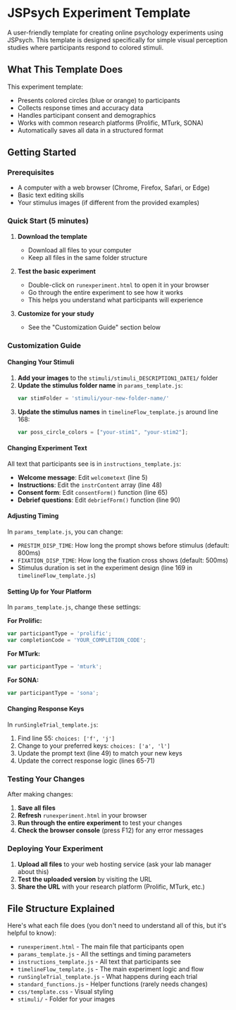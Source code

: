 # JSPsych Experiment Template

A user-friendly template for creating online psychology experiments using JSPsych. This template is designed specifically for simple visual perception studies where participants respond to colored stimuli.

## What This Template Does

This experiment template:
- Presents colored circles (blue or orange) to participants
- Collects response times and accuracy data
- Handles participant consent and demographics
- Works with common research platforms (Prolific, MTurk, SONA)
- Automatically saves all data in a structured format

## Getting Started

### Prerequisites
- A computer with a web browser (Chrome, Firefox, Safari, or Edge)
- Basic text editing skills
- Your stimulus images (if different from the provided examples)

### Quick Start (5 minutes)

1. **Download the template**
   - Download all files to your computer
   - Keep all files in the same folder structure

2. **Test the basic experiment**
   - Double-click on `runexperiment.html` to open it in your browser
   - Go through the entire experiment to see how it works
   - This helps you understand what participants will experience

3. **Customize for your study**
   - See the "Customization Guide" section below

### Customization Guide

#### Changing Your Stimuli
1. **Add your images** to the `stimuli/stimuli_DESCRIPTION1_DATE1/` folder
2. **Update the stimulus folder name** in `params_template.js`:
   ```javascript
   var stimFolder = 'stimuli/your-new-folder-name/'
   ```
3. **Update the stimulus names** in `timelineFlow_template.js` around line 168:
   ```javascript
   var poss_circle_colors = ["your-stim1", "your-stim2"];
   ```

#### Changing Experiment Text
All text that participants see is in `instructions_template.js`:
- **Welcome message**: Edit `welcometext` (line 5)
- **Instructions**: Edit the `instrContent` array (line 48)
- **Consent form**: Edit `consentForm()` function (line 65)
- **Debrief questions**: Edit `debriefForm()` function (line 90)

#### Adjusting Timing
In `params_template.js`, you can change:
- `PRESTIM_DISP_TIME`: How long the prompt shows before stimulus (default: 800ms)
- `FIXATION_DISP_TIME`: How long the fixation cross shows (default: 500ms)
- Stimulus duration is set in the experiment design (line 169 in `timelineFlow_template.js`)

#### Setting Up for Your Platform
In `params_template.js`, change these settings:

**For Prolific:**
```javascript
var participantType = 'prolific';
var completionCode = 'YOUR_COMPLETION_CODE';
```

**For MTurk:**
```javascript
var participantType = 'mturk';
```

**For SONA:**
```javascript
var participantType = 'sona';
```

#### Changing Response Keys
In `runSingleTrial_template.js`:
1. Find line 55: `choices: ['f', 'j']`
2. Change to your preferred keys: `choices: ['a', 'l']`
3. Update the prompt text (line 49) to match your new keys
4. Update the correct response logic (lines 65-71)

### Testing Your Changes

After making changes:
1. **Save all files**
2. **Refresh** `runexperiment.html` in your browser
3. **Run through the entire experiment** to test your changes
4. **Check the browser console** (press F12) for any error messages

### Deploying Your Experiment

1. **Upload all files** to your web hosting service (ask your lab manager about this)
2. **Test the uploaded version** by visiting the URL
3. **Share the URL** with your research platform (Prolific, MTurk, etc.)

## File Structure Explained

Here's what each file does (you don't need to understand all of this, but it's helpful to know):

- `runexperiment.html` - The main file that participants open
- `params_template.js` - All the settings and timing parameters
- `instructions_template.js` - All text that participants see
- `timelineFlow_template.js` - The main experiment logic and flow
- `runSingleTrial_template.js` - What happens during each trial
- `standard_functions.js` - Helper functions (rarely needs changes)
- `css/template.css` - Visual styling
- `stimuli/` - Folder for your images